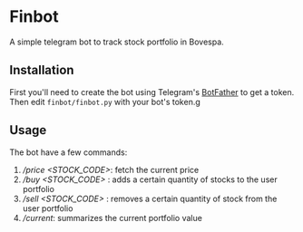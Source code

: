 # Finbot
A simple telegram bot to track stock portfolio in Bovespa.

## Installation
First you'll need to create the bot using Telegram's [BotFather](https://t.me/botfather) to get a token. Then edit 
`finbot/finbot.py` with your bot's token.g

## Usage
The bot have a few commands:
1. */price <STOCK_CODE>*: fetch the current price
2. */buy <STOCK_CODE> <QUANTITY> <PRICE>*: adds a certain quantity of stocks to the user portfolio
3. */sell <STOCK_CODE> <QUANTITY> <PRICE>*: removes a certain quantity of stock from the user portfolio
4. */current*: summarizes the current portfolio value
